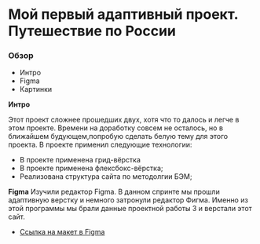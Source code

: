 # Мой первый адаптивный проект. Путешествие по России

### Обзор
* Интро
* Figma
* Картинки

**Интро**

Этот проект сложнее прошедших двух, хотя что то далось и легче в этом проекте. Времени на доработку совсем не осталось, но в ближайшем будующем,попробую сделать белую тему для этого проекта. В проекте применил следующие технологии:
* В проекте применена грид-вёрстка
* В проекте применена флексбокс-вёрстка;
* Реализована структура сайта по методолгии БЭМ;



**Figma**
Изучили редактор Figma. В данном спринте мы прошли адаптивную верстку и немного затронули редактор Фигма. Именно из этой программы мы брали данные проектной работы 3 и верстали этот сайт.
* [Ссылка на макет в Figma](https://www.figma.com/file/5S2WSbEFL6awjVWJ0NWL8Q/Sprint-3_-Russia-_-desktop-mobile?node-id=28503%3A0)

